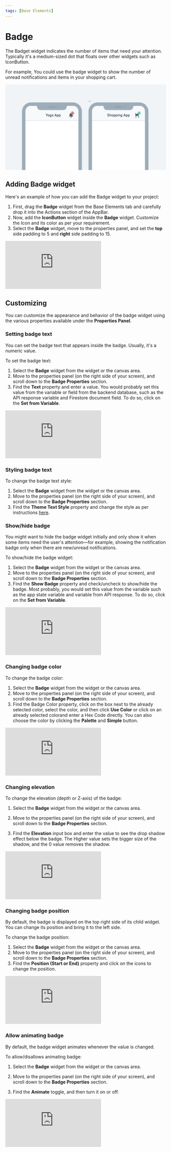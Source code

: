 ```yaml
---
tags: [Base Elements]
---
```


# Badge

The Badget widget indicates the number of items that need your attention. Typically it's a medium-sized dot that floats over other widgets such as IconButton.

For example, You could use the badge widget to show the number of unread notifications and items in your shopping cart.

![img_3.png](imgs/img_3.png)

## Adding Badge widget

Here's an example of how you can add the Badge widget to your project:

1. First, drag the **Badge** widget from the Base Elements tab and carefully drop it into the 
Actions section of the AppBar.
2. Now, add the **IconButton** widget inside the **Badge** widget. Customize the Icon and its color as per your requirement.
3. Select the **Badge** widget, move to the properties panel, and set the **top** side padding to 5 and **right** side padding to 15.


<div style={{
    position: 'relative',
    paddingBottom: 'calc(56.67989417989418% + 41px)', // Keeps the aspect ratio and additional padding
    height: 0,
    width: '100%'
}}>
    <iframe 
        src="https://demo.arcade.software/5cTUQAbE32UQzrdnFwtO?embed&show_copy_link=true"
        title=""
        style={{
            position: 'absolute',
            top: 0,
            left: 0,
            width: '100%',
            height: '100%',
            colorScheme: 'light'
        }}
        frameborder="0"
        loading="lazy"
        webkitAllowFullScreen
        mozAllowFullScreen
        allowFullScreen
        allow="clipboard-write">
    </iframe>
</div>

<p></p>

## Customizing

You can customize the appearance and behavior of the badge widget using the various properties 
available under the **Properties Panel**.

### Setting badge text

You can set the badge text that appears inside the badge. Usually, it's a numeric value.

To set the badge text:

1. Select the **Badge** widget from the widget or the canvas area.
2. Move to the properties panel (on the right side of your screen), and scroll down to the **Badge Properties** section.
3. Find the **Text** property and enter a value. You would probably set this value from the variable or field from the backend database, such as the API response variable and Firestore document field. To do so, click on the **Set from Variable**.

<p></p>

<div style={{
    position: 'relative',
    paddingBottom: 'calc(56.67989417989418% + 41px)', // Keeps the aspect ratio and additional padding
    height: 0,
    width: '100%'
}}>
    <iframe 
        src="https://demo.arcade.software/TJTALzWwwYWwj7vCTMmJ?embed&show_copy_link=true"
        title=""
        style={{
            position: 'absolute',
            top: 0,
            left: 0,
            width: '100%',
            height: '100%',
            colorScheme: 'light'
        }}
        frameborder="0"
        loading="lazy"
        webkitAllowFullScreen
        mozAllowFullScreen
        allowFullScreen
        allow="clipboard-write">
    </iframe>
</div>

<p></p>

### Styling badge text

To change the badge text style:

1. Select the **Badge** widget from the widget or the canvas area.
2. Move to the properties panel (on the right side of your screen), and scroll down to the **Badge Properties** section.
3. Find the **Theme Text Style** property and change the style as per instructions 
[here](../../widgets/basic-widgets/text.md).

### Show/hide badge

You might want to hide the badge widget initially and only show it when some items need the user's attention—for example, showing the notification badge only when there are new/unread notifications.

To show/hide the badge widget:

1. Select the **Badge** widget from the widget or the canvas area.
2. Move to the properties panel (on the right side of your screen), and scroll down to the **Badge Properties** section.
3. Find the **Show Badge** property and check/uncheck to show/hide the badge. Most probably, you would set this value from the variable such as the app state variable and variable from API response. To do so, click on the **Set from Variable**.

<div style={{
    position: 'relative',
    paddingBottom: 'calc(56.67989417989418% + 41px)', // Keeps the aspect ratio and additional padding
    height: 0,
    width: '100%'
}}>
    <iframe 
        src="https://demo.arcade.software/Qi5uf3nPfZHwCoY7VA33?embed&show_copy_link=true"
        title=""
        style={{
            position: 'absolute',
            top: 0,
            left: 0,
            width: '100%',
            height: '100%',
            colorScheme: 'light'
        }}
        frameborder="0"
        loading="lazy"
        webkitAllowFullScreen
        mozAllowFullScreen
        allowFullScreen
        allow="clipboard-write">
    </iframe>
</div>

### Changing badge color

To change the badge color:

1. Select the **Badge** widget from the widget or the canvas area.
2. Move to the properties panel (on the right side of your screen), and scroll down to the **Badge Properties** section.
3. Find the Badge Color property, click on the box next to the already selected color, select the color, and then click **Use Color** or click on an already selected colorand enter a Hex Code directly. You can also choose the color by clicking the **Palette** and **Simple** button.

<div style={{
    position: 'relative',
    paddingBottom: 'calc(56.67989417989418% + 41px)', // Keeps the aspect ratio and additional padding
    height: 0,
    width: '100%'
}}>
    <iframe 
        src="https://demo.arcade.software/IwwmHUITgPBfFkK5VWI4?embed&show_copy_link=true"
        title=""
        style={{
            position: 'absolute',
            top: 0,
            left: 0,
            width: '100%',
            height: '100%',
            colorScheme: 'light'
        }}
        frameborder="0"
        loading="lazy"
        webkitAllowFullScreen
        mozAllowFullScreen
        allowFullScreen
        allow="clipboard-write">
    </iframe>
</div>

### Changing elevation

To change the elevation (depth or Z-axis) of the badge:

1. Select the **Badge** widget from the widget or the canvas area.

2. Move to the properties panel (on the right side of your screen), and scroll down to the **Badge Properties** section.
3. Find the **Elevation** input box and enter the value to see the drop shadow effect below the badge. The Higher value sets the bigger size of the shadow, and the 0 value removes the shadow.

<div style={{
    position: 'relative',
    paddingBottom: 'calc(56.67989417989418% + 41px)', // Keeps the aspect ratio and additional padding
    height: 0,
    width: '100%'
}}>
    <iframe 
        src="https://demo.arcade.software/0RTCxjg1LBR3W0TeErYK?embed&show_copy_link=true"
        title=""
        style={{
            position: 'absolute',
            top: 0,
            left: 0,
            width: '100%',
            height: '100%',
            colorScheme: 'light'
        }}
        frameborder="0"
        loading="lazy"
        webkitAllowFullScreen
        mozAllowFullScreen
        allowFullScreen
        allow="clipboard-write">
    </iframe>
</div>

### Changing badge position

By default, the badge is displayed on the top right side of its child widget. You can change its position and bring it to the left side.

To change the badge position:

1. Select the **Badge** widget from the widget or the canvas area.
2. Move to the properties panel (on the right side of your screen), and scroll down to the **Badge Properties** section.
3. Find the **Position (Start or End)** property and click on the icons to change the position.

<div style={{
    position: 'relative',
    paddingBottom: 'calc(56.67989417989418% + 41px)', // Keeps the aspect ratio and additional padding
    height: 0,
    width: '100%'
}}>
    <iframe 
        src="https://demo.arcade.software/oBTo3m1sHq4rYDWEnLW1?embed&show_copy_link=true"
        title=""
        style={{
            position: 'absolute',
            top: 0,
            left: 0,
            width: '100%',
            height: '100%',
            colorScheme: 'light'
        }}
        frameborder="0"
        loading="lazy"
        webkitAllowFullScreen
        mozAllowFullScreen
        allowFullScreen
        allow="clipboard-write">
    </iframe>
</div>

### Allow animating badge

By default, the badge widget animates whenever the value is changed.

To allow/disallows animating badge:

1. Select the **Badge** widget from the widget or the canvas area.

2. Move to the properties panel (on the right side of your screen), and scroll down to the **Badge Properties** section.
3. Find the **Animate** toggle, and then turn it on or off.

<div style={{
    position: 'relative',
    paddingBottom: 'calc(56.67989417989418% + 41px)', // Keeps the aspect ratio and additional padding
    height: 0,
    width: '100%'
}}>
    <iframe 
        src="https://demo.arcade.software/qRMyvLeZaqz9SnYBaZcE?embed&show_copy_link=true"
        title=""
        style={{
            position: 'absolute',
            top: 0,
            left: 0,
            width: '100%',
            height: '100%',
            colorScheme: 'light'
        }}
        frameborder="0"
        loading="lazy"
        webkitAllowFullScreen
        mozAllowFullScreen
        allowFullScreen
        allow="clipboard-write">
    </iframe>
</div>
